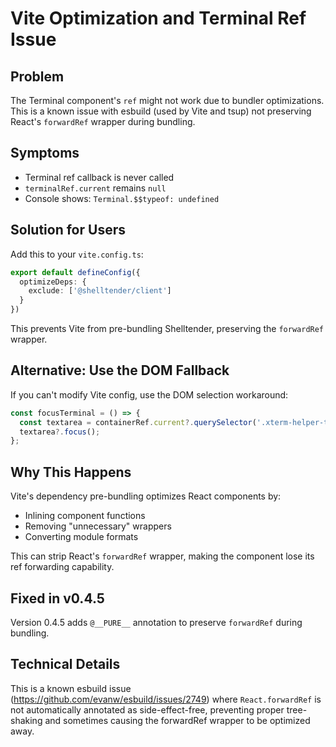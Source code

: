 # Vite Optimization and Terminal Ref Issue

## Problem

The Terminal component's `ref` might not work due to bundler optimizations. This is a known issue with esbuild (used by Vite and tsup) not preserving React's `forwardRef` wrapper during bundling.

## Symptoms

- Terminal ref callback is never called
- `terminalRef.current` remains `null`
- Console shows: `Terminal.$$typeof: undefined`

## Solution for Users

Add this to your `vite.config.ts`:

```typescript
export default defineConfig({
  optimizeDeps: {
    exclude: ['@shelltender/client']
  }
})
```

This prevents Vite from pre-bundling Shelltender, preserving the `forwardRef` wrapper.

## Alternative: Use the DOM Fallback

If you can't modify Vite config, use the DOM selection workaround:

```typescript
const focusTerminal = () => {
  const textarea = containerRef.current?.querySelector('.xterm-helper-textarea') as HTMLTextAreaElement;
  textarea?.focus();
};
```

## Why This Happens

Vite's dependency pre-bundling optimizes React components by:
- Inlining component functions
- Removing "unnecessary" wrappers
- Converting module formats

This can strip React's `forwardRef` wrapper, making the component lose its ref forwarding capability.

## Fixed in v0.4.5

Version 0.4.5 adds `@__PURE__` annotation to preserve `forwardRef` during bundling.

## Technical Details

This is a known esbuild issue (https://github.com/evanw/esbuild/issues/2749) where `React.forwardRef` is not automatically annotated as side-effect-free, preventing proper tree-shaking and sometimes causing the forwardRef wrapper to be optimized away.